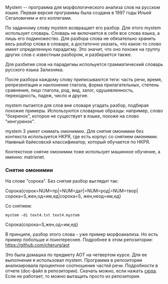 Mystem -- программа для морфологического анализа слов на русском языке.
Первая версия программы была создана в 1997 годы Ильей Сегаловичем и его
коллегами.

По заданному слову mystem возвращает его разбор. Для этого mystem использует
словарь. Словарь не включается в себя все слова языка, а лишь его подмножество.
Для разбора слова не обязательно хранить весь разбор слова в словаре, а
достаточно указать, что какое-то слово имеет определенную парадигму. Это значит,
что оно похоже на группу других слов с известным разбором, и разбирается также.

Для разбития слов на парадигмы испольуется грамматический словарь русского языка
Зализняка.

После разбора каждому слову приписываются теги: часть речи, время, репрезентация
и наклонение глагола, форма прилагательных, степень сравнения, лицо глагола,
род, вид, залог, одушевленность, переходность, падеж, число и другие.

mystem пытается для слов вне словаря угадать разбор, подбирая похожие примеры.
Используются словарные образцы: например, слово "бокренок", которое не
существует в языке, похоже на слово "кенгуренок".

mystem 3 умеет снимать омонимию. Для снятия омонимии без контекста используется
НКРЯ, где есть корпус со снятием омонимии. Наивный байесовскй классификатор,
который обучается по НКРЯ.

Контекстное снятие омонимии тоже использует машинное обучение, а именно:
matrixnet.


### Снятие омонимии
На слове "сорока". Без снятия разбор выглядит так:

Сорока{сорок=NUM=пр|=NUM=дат|=NUM=род|=NUM=твор|сорока=S,жен,од=им,ед|сорока=S,
  жен,неод=им,ед}

Со снятием:

`mystem -di text4.txt text4.mystem`

Сорока{сорока=S,жен,од=им,ед}

В принципе, разбор этого слова - уже пример морфоанализа. Но есть пример
побольше и поинтереснее. Подробнее в этом репозитории:
https://github.com/cherurg/aot

Это была домашка по предмету АОТ на четвертом курсе. Для ее выполнения я
использовал mystem. Программа в репозитории анализировала процентное соотношение
частей речи. Подробности в отчете (doc-файл в репозитории). Скачать можно, если
нажать [сюда](https://github.com/cherurg/aot/blob/master/%D0%90%D0%9E%D0%A2%20%D0%94%D0%97%20%E2%84%96%202,%20%D0%9A%D0%B0%D1%80%D0%BF%D0%BE%D0%B2%20%D0%90%D0%BB%D0%B5%D0%BA%D1%81%D0%B5%D0%B9.docx?raw=true). Если не работает, то можно вытащить просто из репозитория.
